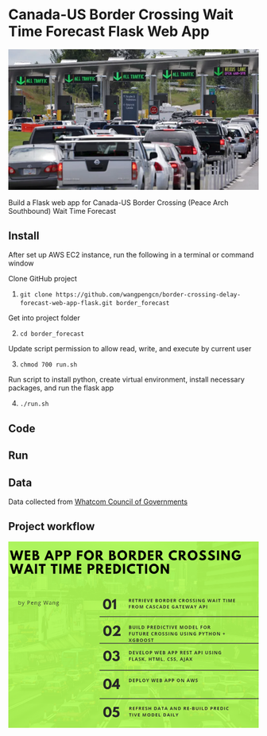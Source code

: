 # Canada-US Border Crossing Wait Time Forecast Flask Web App
![image](./deployment/static/border-crossing-web-app1.png)

Build a Flask web app for Canada-US Border Crossing (Peace Arch Southbound) Wait Time Forecast 

## Install

After set up AWS EC2 instance, run the following in a terminal or command window

Clone GitHub project

1. ```git clone https://github.com/wangpengcn/border-crossing-delay-forecast-web-app-flask.git border_forecast```

Get into project folder

2. ```cd border_forecast```

Update script permission to allow read, write, and execute by current user

3. ```chmod 700 run.sh ```

Run script to install python, create virtual environment, install necessary packages, and run the flask app

4. ```./run.sh```

## Code



## Run



## Data
Data collected from [Whatcom Council of Governments](http://www.cascadegatewaydata.com/Crossing/) 

## Project workflow
![image](./deployment/static/web-app-border-crossing-workflow.png)
